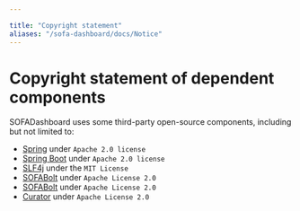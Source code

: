 ```yaml
---

title: "Copyright statement"
aliases: "/sofa-dashboard/docs/Notice"
---
```


# Copyright statement of dependent components

SOFADashboard uses some third-party open-source components, including but not limited to:

* [Spring](https://github.com/spring-projects/spring-framework) under `Apache 2.0 license`
* [Spring Boot](https://github.com/spring-projects/spring-boot) under `Apache 2.0 license`
* [SLF4j](https://github.com/qos-ch/slf4j) under the `MIT License`
* [SOFABolt](https://github.com/sofastack/sofa-bolt) under `Apache License 2.0`
* [SOFABolt](https://github.com/sofastack/sofa-bolt) under `Apache License 2.0`
* [Curator](https://github.com/apache/curator/) under `Apache License 2.0`




